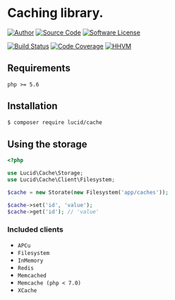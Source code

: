 # Caching library.

[![Author](http://img.shields.io/badge/author-iwyg-blue.svg?style=flat-square)](https://github.com/iwyg)
[![Source Code](http://img.shields.io/badge/source-lucid/signal-blue.svg?style=flat-square)](https://github.com/lucidphp/cache/tree/develop)
[![Software License](https://img.shields.io/badge/license-MIT-brightgreen.svg?style=flat-square)](https://github.com/lucidphp/cache/blob/develop/LICENSE.md)

[![Build Status](https://img.shields.io/travis/lucidphp/cache/develop.svg?style=flat-square)](https://travis-ci.org/lucidphp/cache)
[![Code Coverage](https://img.shields.io/coveralls/lucidphp/cache/develop.svg?style=flat-square)](https://coveralls.io/r/lucidphp/cache)
[![HHVM](https://img.shields.io/hhvm/lucid/cache/dev-develop.svg?style=flat-square)](http://hhvm.h4cc.de/package/lucid/cache)

## Requirements
```
php >= 5.6
```

## Installation

```bash
$ composer require lucid/cache
```
## Using the storage

```php
<?php

use Lucid\Cache\Storage;
use Lucid\Cache\Client\Filesystem;

$cache = new Storate(new Filesystem('app/caches'));

$cache->set('id', 'value');
$cache->get('id'); // 'value'
```

### Included clients

- `APCu`
- `Filesystem`
- `InMemory`
- `Redis`
- `Memcached`
- `Memcache (php < 7.0)`
- `XCache`

